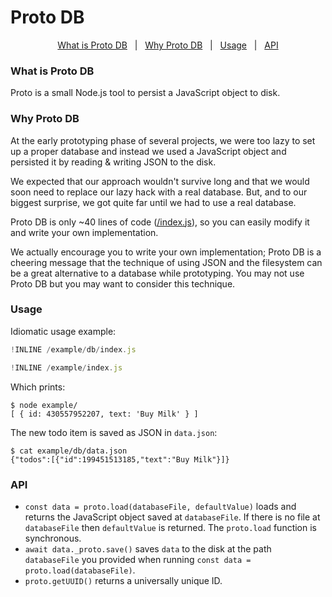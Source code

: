 # Proto DB

<p align='center'>
<a href="#what-is-proto-db">What is Proto DB</a>
&nbsp; | &nbsp;
<a href="#why-proto-db">Why Proto DB</a>
&nbsp; | &nbsp;
<a href="#usage">Usage</a>
&nbsp; | &nbsp;
<a href="#api">API</a>
</p>

### What is Proto DB

Proto is a small Node.js tool to persist a JavaScript object to disk.

### Why Proto DB

At the early prototyping phase of several projects,
we were too lazy to set up a proper database and
instead we used a JavaScript object and persisted it by reading & writing JSON to the disk.

We expected that our approach wouldn't survive long
and that we would soon need to replace our lazy hack with a real database.
But, and to our biggest surprise, we got quite far until we had to use a real database.

Proto DB is only ~40 lines of code ([/index.js](/index.js)),
so you can easily modify it and write your own implementation.

We actually encourage you to write your own implementation;
Proto DB is a cheering message that the technique of using JSON and the filesystem can be a great alternative to a database while prototyping.
You may not use Proto DB but you may want to consider this technique.


### Usage

Idiomatic usage example:

~~~js
!INLINE /example/db/index.js
~~~
~~~js
!INLINE /example/index.js
~~~

Which prints:
~~~shell
$ node example/
[ { id: 430557952207, text: 'Buy Milk' } ]
~~~

The new todo item is saved as JSON in `data.json`:
~~~shell
$ cat example/db/data.json
{"todos":[{"id":199451513185,"text":"Buy Milk"}]}
~~~

### API

- `const data = proto.load(databaseFile, defaultValue)` loads and returns the JavaScript object saved at `databaseFile`. If there is no file at `databaseFile` then `defaultValue` is returned. The `proto.load` function is synchronous.
- `await data._proto.save()` saves `data` to the disk at the path `databaseFile` you provided when running `const data = proto.load(databaseFile)`.
- `proto.getUUID()` returns a universally unique ID.
